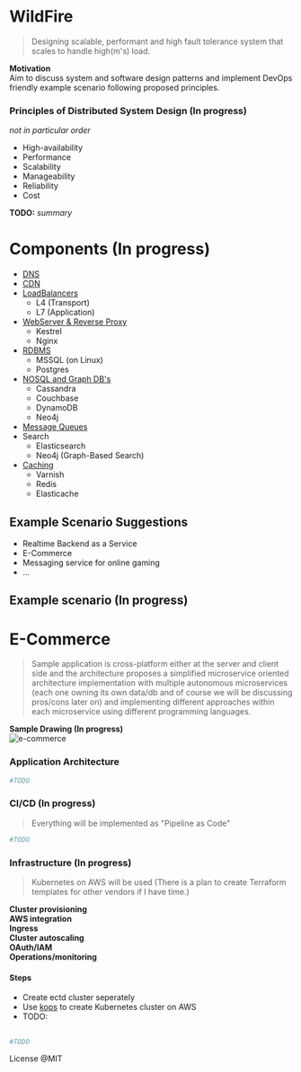 WildFire
=================
> Designing scalable, performant and high fault tolerance system that scales to handle high(m's) load. 

**Motivation**  
Aim to discuss system and software design patterns and implement DevOps friendly example scenario following proposed principles. 

### Principles of Distributed System Design (In progress)
_not in particular order_
 * High-availability
 * Performance
 * Scalability
 * Manageability
 * Reliability
 * Cost

**TODO:** _summary_
 
 
# Components (In progress)
 * [DNS]()
 * [CDN]()
 * [LoadBalancers]()
   - L4 (Transport)
   - L7 (Application)
 * [WebServer & Reverse Proxy]()
   - Kestrel
   - Nginx
 * [RDBMS]()
   - MSSQL (on Linux)
   - Postgres
 * [NOSQL and Graph DB's]()
   - Cassandra
   - Couchbase
   - DynamoDB
   - Neo4j
 * [Message Queues]()
 * Search
   - Elasticsearch
   - Neo4j (Graph-Based Search)
 * [Caching]()
   - Varnish
   - Redis
   - Elasticache

## Example Scenario Suggestions
* Realtime Backend as a Service
* E-Commerce
* Messaging service for online gaming
* ...

## Example scenario (In progress)
E-Commerce
============================
> Sample application is cross-platform either at the server and client side and the architecture proposes a simplified microservice oriented architecture implementation with multiple autonomous microservices (each one owning its own data/db and of course we will be discussing pros/cons later on) and implementing different approaches within each microservice using different programming languages.

**Sample Drawing (In progress)**  
![e-commerce](https://github.com/ziyasal/Wildfire/blob/master/pencil/e-shop.png)

### Application Architecture  
```sh
#TODO
```

### CI/CD (In progress)  
> Everything will be implemented as "Pipeline as Code"

```sh
#TODO
```

### Infrastructure (In progress)  
> Kubernetes on AWS will be used (There is a plan to create Terraform templates for other vendors if I have time.)

**Cluster provisioning**  
**AWS integration**  
**Ingress**  
**Cluster autoscaling**  
**OAuth/IAM**  
**Operations/monitoring**  

#### Steps  
- Create ectd cluster seperately
- Use [kops](https://github.com/kubernetes/kops) to create Kubernetes cluster on AWS
- TODO:

## 
```sh
#TODO
```

License @MIT
